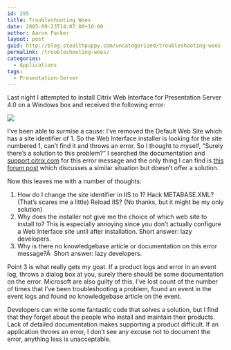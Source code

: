 ```yaml
---
id: 295
title: Troubleshooting Woes
date: 2005-09-23T14:07:00+10:00
author: Aaron Parker
layout: post
guid: http://blog.stealthpuppy.com/uncategorized/troubleshooting-woes
permalink: /troubleshooting-woes/
categories:
  - Applications
tags:
  - Presentation-Server
---
```

Last night I attempted to install Citrix Web Interface for Presentation Server 4.0 on a Windows box and received the following error:

![](/photos/parky/images/141/original.aspx) 

I&#8217;ve been able to surmise a cause: I&#8217;ve removed the Default Web Site which has a site identifier of 1. So the Web Interface installer is looking for the site numbered 1, can&#8217;t find it and throws an error. So I thought to myself, &#8220;Surely there&#8217;s a solution to this problem?&#8221; I searched the documentation and [support.citrix.com](http://support.citrix.com/index.jsp) for this error message and the only thing I can find is [this forum post](http://support.citrix.com/forums/thread.jspa?messageID=358621&fromSearchPage=trueñ—£) which discusses a similar situation but doesn&#8217;t offer a solution.

Now this leaves me with a number of thoughts:

  1. How do I change the site identifier in IIS to 1? Hack METABASE.XML? (That&#8217;s scares me a little) Reload IIS? (No thanks, but it might be my only solution)
  2. Why does the installer not give me the choice of which web site to install to? This is especially annoying since you don&#8217;t actually configure a Web Interface site until after installation. Short answer: lazy developers.
  3. Why is there no knowledgebase article or documentation on this error message?Â  Short answer: lazy developers.

Point 3 is what really gets my goat. If a product logs and error in an event log, throws a dialog box at you, surely there should be some documentation on the error. Microsoft are also guilty of this. I&#8217;ve lost count of the number of times that I&#8217;ve been troubleshooting a problem, found an event in the event logs and found no knowledgebase article on the event.

Developers can write some fantastic code that solves a solution, but I find that they forget about the people who install and maintain their products. Lack of detailed documentation makes supporting a product difficult. If an application throws an error, I don&#8217;t see any excuse not to document the error, anything less is unacceptable.